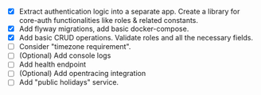 - [x] Extract authentication logic into a separate app.
   Create a library for core-auth functionalities like roles & related constants.
- [x] Add flyway migrations, add basic docker-compose.
- [x] Add basic CRUD operations. Validate roles and all the necessary fields.
- [ ] Consider "timezone requirement".
- [ ] (Optional) Add console logs
- [ ] Add health endpoint
- [ ] (Optional) Add opentracing integration
- [ ] Add "public holidays" service.
